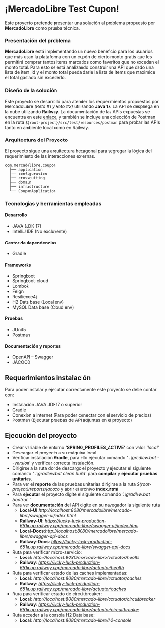 # ¡MercadoLibre Test Cupon!

Este proyecto pretende presentar una solución al problema propuesto por **MercadoLibre** como prueba técnica.

### Presentación del problema

**MercadoLibre** está implementando un nuevo beneficio para los usuarios que más usan la plataforma con un cupón de cierto monto gratis que les permitirá comprar tantos items marcados como favoritos que no excedan el monto total. Para esto se está analizando construir una API que dado una lista de item_id y el monto total pueda darle la lista de items que maximice el total gastado sin excederlo.

### Diseño de la solución

Este proyecto se desarrolló para atender los requerimientos propuestos por MercadoLibre *(Reto #1 y Reto #2)* utilizando **Java 17**. La API se despliega en la nube utilizando **Railway**. La documentación de las APIs expuestas se encuentra en este [enlace](https://lucky-luck-production-651a.up.railway.app/mercado-libre/swagger-ui/index.html), y también se incluye una colección de Postman en la ruta `${root-project}/src/test/resources/postman` para probar las APIs tanto en ambiente local como en Railway.

### Arquitectura del Proyecto

El proyecto sigue una arquitectura hexagonal para segregar la lógica del requerimiento de las interacciones externas.

    com.mercadolibre.coupon
      ├── application
      ├── configuration 
      ├── crosscutting 
      ├── domain 
      ├── infrastructure 
      └── CouponApplication

### Tecnologías y herramientas empleadas

#### Desarrollo

- JAVA (JDK 17)
- IntelliJ IDE (No excluyente)

#### Gestor de dependencias

- Gradle

#### Frameworks

- Springboot
- Springboot-cloud
- Lombok
- Feign
- Resilience4j
- H2 Data base (Local env)
- MySQL Data base (Cloud env)

#### Pruebas

- JUnit5
- Postman

#### Documentación y reportes

- OpenAPI – Swagger
- JACOCO

## Requerimientos instalación

Para poder instalar y ejecutar correctamente este proyecto se debe contar con:

- Instalación JAVA JDK17 o superior
- Gradle
- Conexión a internet (Para poder conectar con el servicio de precios)
- Postman (Ejecutar pruebas de API adjuntas en el proyecto)

## Ejecución del proyecto

- Crear variable de entorno **‘SPRING_PROFILES_ACTIVE’** con valor *‘local’*
- Descargar el proyecto a su máquina local.
- Verificar instalación **Gradle**, para ello ejecutar comando *‘ .\gradlew.bat --version’* y verificar correcta instalación.
- Dirigirse a la ruta donde descargo el proyecto y ejecutar el siguiente comando *‘ .\gradlew.bat clean build’* para **compilar** y **ejecutar** **pruebas unitarias**.
- Para ver el **reporte** de las pruebas unitarias dirigirse a la ruta *${root-project}/reports/jacoco* y abrir el archivo **index.html**
- Para **ejecutar** el proyecto digite el siguiente comando *‘.\gradlew.bat bootrun ’*
- Para ver **documentación** del API digite en su navegador la siguiente ruta
    - **Local-UI**:*http://localhost:8080/mercadolibre/mercado-libre/swagger-ui/index.html*
    - **Railway-UI**: *https://lucky-luck-production-651a.up.railway.app/mercado-libre/swagger-ui/index.html*
    - **Local-Docs**:*http://localhost:8080/mercadolibre/mercado-libre/swagger-api-docs*
    - **Railway-Docs**: *https://lucky-luck-production-651a.up.railway.app/mercado-libre/swagger-api-docs*
- Ruta para verificar micro-servicio:
    - **Local**: *http://localhost:8080/mercado-libre/actuator/health*
    - **Railway**: *https://lucky-luck-production-651a.up.railway.app/mercado-libre/actuator/health*
- Ruta para verificar estado de las caches implementadas:
  - **Local**: *http://localhost:8080/mercado-libre/actuator/caches*
  - **Railway**: *https://lucky-luck-production-651a.up.railway.app/mercado-libre/actuator/caches*
- Ruta para verificar estado de circuitbreaker:
  - **Local**: *http://localhost:8080/mercado-libre/actuator/circuitbreaker*
  - **Railway**: *https://lucky-luck-production-651a.up.railway.app/mercado-libre/actuator/circuitbreaker*
- Ruta acceder a la consola H2 Data base:
  - **Local**: *http://localhost:8080/mercado-libre/h2-console*
